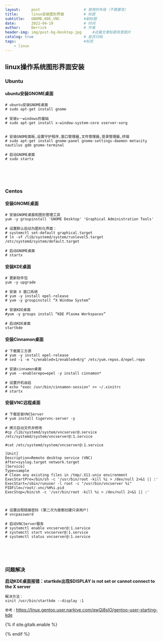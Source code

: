 ```yaml
---
layout:     post   				    # 使用的布局（不需要改）
title:      linux安装图形界面 		# 标题 
subtitle:   GNOME,KDE,VNC           #副标题
date:       2022-04-19				# 时间
author:     Derrick 				# 作者
header-img: img/post-bg-Desktop.jpg 	#这篇文章标题背景图片
catalog: true 						# 是否归档
tags:								#标签
    - linux
---
```





## linux操作系统图形界面安装

### Ubuntu


#### ubuntu安装GNOME桌面

```
# ubuntu安装GNOME桌面
# sudo apt-get install gnome

# 安装x－windows的基础
# sudo apt-get install x-window-system-core xserver-xorg


# 安装GNOME面板,设置守护程序,窗口管理器,文件管理器,登录管理器,终端
# sudo apt-get install gnome-panel gnome-settings-daemon metacity nautilus gdm gnome-terminal

# 启动GNOME桌面
# sudo startx
```


<br/><br/><br/>
### Centos


#### 安装GNOME桌面
```
# 安装GNOME桌面和图形管理工具
yum -y groupinstall 'GNOME Desktop' 'Graphical Administration Tools'

# 设置默认启动为图形化界面：
# systemctl set-default graphical.target
# ln -sf /lib/systemd/system/runlevel5.target /etc/systemd/system/default.target

# 启动GNOME桌面
# startx
```



#### 安装KDE桌面
```
# 更新软件包
yum -y upgrade

# 安装 X 窗口系统
# yum -y install epel-release
# yum -y groupinstall “X Window System”

# 安装KDE桌面
#yum -y groups install “KDE Plasma Workspaces”

# 启动KDE桌面
startkde

```



#### 安装Cinnamon桌面
```
# 下载第三方源
# yum -y install epel-release
# sed -i -e "s/enabled=1/enabled=0/g" /etc/yum.repos.d/epel.repo

# 安装cinnamon桌面
# yum --enablerepo=epel -y install cinnamon*

# 设置开机自启
# echo "exec /usr/bin/cinnamon-session" >> ~/.xinitrc
# startx
```



#### 安装VNC远程桌面
```
# 下载安装VNCServer
# yum install tigervnc-server -y

# 拷贝启动文件并修改
#cp /lib/systemd/system/vncserver@.service /etc/systemd/system/vncserver@:1.service

#cat /etc/systemd/system/vncserver@:1.service

[Unit]
Description=Remote desktop service (VNC)
After=syslog.target network.target
[Service]
Type=sample
# Clean any existing files in /tmp/.X11-unix environment
ExecStartPre=/bin/sh -c '/usr/bin/root -kill %i > /dev/null 2>&1 || :'
ExecStart=/sbin/runuser -l root -c "/usr/bin/vncserver %i"
PIDFile=/root/.vnc/%H%i.pid
ExecStop=/bin/sh -c '/usr/bin/root -kill %i > /dev/null 2>&1 || :'



# 设置远程链接密码 (第二次为是都创建只读用户)
# vncpassword

# 启动VNCServer服务
# systemctl enable vncserver@:1.service
# systemctl start vncserver@:1.service
# systemctl status vncserver@:1.service
```



<br/><br/><br/>
### 问题解决
**启动KDE桌面报错：startkde出现$DISPLAY is not set or cannot connect to the X server**

```
解决方法：
xinit /usr/bin/startkde --display :1
```


`参考：`https://linux.gentoo.user.narkive.com/qwQj8slO/gentoo-user-starting-kde





<!-- Gitalk 评论 start  -->
{% if site.gitalk.enable %}
<!-- Gitalk link  -->
<link rel="stylesheet" href="https://cdn.bootcdn.net/ajax/libs/gitalk/1.7.2/gitalk.min.css">
<script src="https://cdn.bootcdn.net/ajax/libs/gitalk/1.7.2/gitalk.min.js"></script>

<div id="gitalk-container"></div>
<script type="text/javascript">
    var gitalk = new Gitalk({
        clientID: '{{site.gitalk.clientID}}',
        clientSecret: '{{site.gitalk.clientSecret}}',
        repo: '{{site.gitalk.repo}}',
        owner: '{{site.gitalk.owner}}',
        admin: ['{{site.gitalk.admin}}'],
        distractionFreeMode: {{site.gitalk.distractionFreeMode}},
        id: Desktop,
    });
    gitalk.render('gitalk-container');
</script>
{% endif %}
<!-- Gitalk end -->
